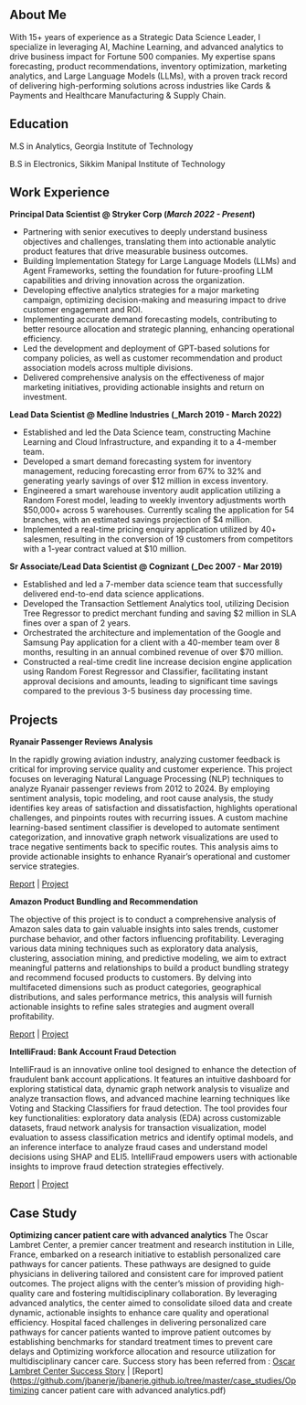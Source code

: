 ## About Me
With 15+ years of experience as a Strategic Data Science Leader, I specialize in leveraging AI, Machine Learning, and advanced analytics to drive business impact for Fortune 500 companies. My expertise spans forecasting, product recommendations, inventory optimization, marketing analytics, and Large Language Models (LLMs), with a proven track record of delivering high-performing solutions across industries like Cards & Payments and Healthcare Manufacturing & Supply Chain.

## Education
<p>M.S in Analytics, Georgia Institute of Technology</p>
<p>B.S in Electronics, Sikkim Manipal Institute of Technology</p>

## Work Experience

**Principal Data Scientist @ Stryker Corp (_March 2022 - Present_)**
 - Partnering with senior executives to deeply understand business objectives and challenges, translating them into actionable analytic product features that drive measurable business outcomes.
 - Building Implementation Stategy for Large Language Models (LLMs) and Agent Frameworks, setting the foundation for future-proofing LLM capabilities and driving innovation across the organization.
 - Developing effective analytics strategies for a major marketing campaign, optimizing decision-making and measuring impact to drive customer engagement and ROI.
 - Implementing accurate demand forecasting models, contributing to better resource allocation and strategic planning, enhancing operational efficiency.
 - Led the development and deployment of GPT-based solutions for company policies, as well as customer recommendation and product association models across multiple divisions. 
 - Delivered comprehensive analysis on the effectiveness of major marketing initiatives, providing actionable insights and return on investment.

**Lead Data Scientist @ Medline Industries (_March 2019 - March 2022)**
 - Established and led the Data Science team, constructing Machine Learning and Cloud Infrastructure, and expanding it to a 4-member team.
 - Developed a smart demand forecasting system for inventory management, reducing forecasting error from 67\% to 32\% and generating yearly savings of over \$12 million in excess inventory.
 - Engineered a smart warehouse inventory audit application utilizing a Random Forest model, leading to weekly inventory adjustments worth \$50,000+ across 5 warehouses. Currently scaling the application for 54 branches, with an estimated savings projection of \$4 million.
 - Implemented a real-time pricing enquiry application utilized by 40+ salesmen, resulting in the conversion of 19 customers from competitors with a 1-year contract valued at \$10 million.

**Sr Associate/Lead Data Scientist @ Cognizant (_Dec 2007 - Mar 2019)**
 - Established and led a 7-member data science team that successfully delivered end-to-end data science applications.
 - Developed the Transaction Settlement Analytics tool, utilizing Decision Tree Regressor to predict merchant funding and saving \$2 million in SLA fines over a span of 2 years.
 - Orchestrated the architecture and implementation of the Google and Samsung Pay application for a client with a 40-member team over 8 months, resulting in an annual combined revenue of over \$70 million.
 - Constructed a real-time credit line increase decision engine application using Random Forest Regressor and Classifier, facilitating instant approval decisions and amounts, leading to significant time savings compared to the previous 3-5 business day processing time.

## Projects
**Ryanair Passenger Reviews Analysis**

In the rapidly growing aviation industry, analyzing customer feedback is critical for improving service quality and customer experience. This project focuses on leveraging Natural Language Processing (NLP) techniques to analyze Ryanair passenger reviews from 2012 to 2024. By employing sentiment analysis, topic modeling, and root cause analysis, the study identifies key areas of satisfaction and dissatisfaction, highlights operational challenges, and pinpoints routes with recurring issues. A custom machine learning-based sentiment classifier is developed to automate sentiment categorization, and innovative graph network visualizations are used to trace negative sentiments back to specific routes. This analysis aims to provide actionable insights to enhance Ryanair’s operational and customer service strategies.

[Report](https://github.com/jbanerje/jbanerje.github.io/blob/master/projects/Ryain_Air_Passenger_Review/report_and_presentatation/Term_Project_114.pdf) | [Project](https://github.com/jbanerje/jbanerje.github.io/tree/master/projects/Ryain_Air_Passenger_Review)

**Amazon Product Bundling and Recommendation**

The objective of this project is to conduct a comprehensive analysis of Amazon sales data to gain valuable insights into sales trends, customer purchase behavior, and other factors influencing profitability. Leveraging various data mining techniques such as exploratory data analysis, clustering, association mining, and predictive modeling, we aim to extract meaningful patterns and relationships to build a product bundling strategy and recommend focused products to customers. By delving into multifaceted dimensions such as product categories, geographical distributions, and sales performance metrics, this analysis will furnish actionable insights to refine sales strategies and augment overall profitability.

[Report](https://github.com/jbanerje/jbanerje.github.io/blob/master/projects/Amazon_Product_Bundling/report_and_presentatation/ISYE_7406_DSML_Project_Group_115_Final_Report.pdf) | [Project](https://github.com/jbanerje/jbanerje.github.io/tree/master/projects/Amazon_Product_Bundling)

**IntelliFraud: Bank Account Fraud Detection**

IntelliFraud is an innovative online tool designed to enhance the detection of fraudulent bank account applications. It features an intuitive dashboard for exploring statistical data, dynamic graph network analysis to visualize and analyze transaction flows, and advanced machine learning techniques like Voting and Stacking Classifiers for fraud detection. The tool provides four key functionalities: exploratory data analysis (EDA) across customizable datasets, fraud network analysis for transaction visualization, model evaluation to assess classification metrics and identify optimal models, and an inference interface to analyze fraud cases and understand model decisions using SHAP and ELI5. IntelliFraud empowers users with actionable insights to improve fraud detection strategies effectively.

[Report](https://github.com/jbanerje/jbanerje.github.io/blob/master/projects/Intellifraud_Bank_Account_Fraud_Detection/final_submission_docs/team028report.pdf) | [Project](https://github.com/jbanerje/jbanerje.github.io/tree/master/projects/Intellifraud_Bank_Account_Fraud_Detection)

## Case Study
**Optimizing cancer patient care with advanced analytics**
The Oscar Lambret Center, a premier cancer treatment and research institution in Lille, France,
embarked on a research initiative to establish personalized care pathways for cancer patients. These
pathways are designed to guide physicians in delivering tailored and consistent care for improved
patient outcomes. The project aligns with the center’s mission of providing high-quality care and
fostering multidisciplinary collaboration. By leveraging advanced analytics, the center aimed to
consolidate siloed data and create dynamic, actionable insights to enhance care quality and operational
efficiency. Hospital faced challenges in delivering personalized care pathways for cancer
patients wanted to improve patient outcomes by establishing benchmarks for standard treatment
times to prevent care delays and Optimizing workforce allocation and resource utilization for multidisciplinary
cancer care.
Success story has been referred from : [Oscar Lambret Center Success Story](https://www.sas.com/en_us/customers/oscar-lambret-center.html) | [Report](https://github.com/jbanerje/jbanerje.github.io/tree/master/case_studies/Optimizing cancer patient care with advanced analytics.pdf)